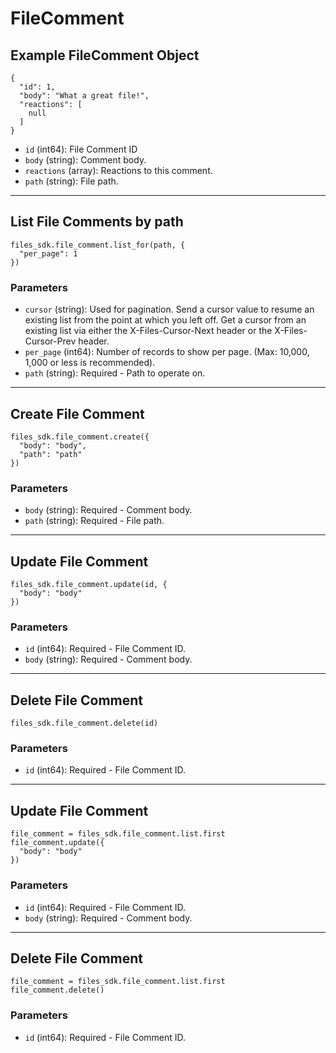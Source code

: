 # FileComment

## Example FileComment Object

```
{
  "id": 1,
  "body": "What a great file!",
  "reactions": [
    null
  ]
}
```

* `id` (int64): File Comment ID
* `body` (string): Comment body.
* `reactions` (array): Reactions to this comment.
* `path` (string): File path.


---

## List File Comments by path

```
files_sdk.file_comment.list_for(path, {
  "per_page": 1
})
```

### Parameters

* `cursor` (string): Used for pagination.  Send a cursor value to resume an existing list from the point at which you left off.  Get a cursor from an existing list via either the X-Files-Cursor-Next header or the X-Files-Cursor-Prev header.
* `per_page` (int64): Number of records to show per page.  (Max: 10,000, 1,000 or less is recommended).
* `path` (string): Required - Path to operate on.


---

## Create File Comment

```
files_sdk.file_comment.create({
  "body": "body",
  "path": "path"
})
```

### Parameters

* `body` (string): Required - Comment body.
* `path` (string): Required - File path.


---

## Update File Comment

```
files_sdk.file_comment.update(id, {
  "body": "body"
})
```

### Parameters

* `id` (int64): Required - File Comment ID.
* `body` (string): Required - Comment body.


---

## Delete File Comment

```
files_sdk.file_comment.delete(id)
```

### Parameters

* `id` (int64): Required - File Comment ID.


---

## Update File Comment

```
file_comment = files_sdk.file_comment.list.first
file_comment.update({
  "body": "body"
})
```

### Parameters

* `id` (int64): Required - File Comment ID.
* `body` (string): Required - Comment body.


---

## Delete File Comment

```
file_comment = files_sdk.file_comment.list.first
file_comment.delete()
```

### Parameters

* `id` (int64): Required - File Comment ID.
